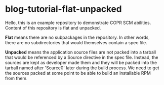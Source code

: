# blog-tutorial-flat-unpacked

Hello, this is an example repository to demonstrate COPR SCM abilities.
Content of this repository is flat and unpacked.

**Flat** means there are no subpackages in the repository. In other words,
there are no subdirectories that would themselves contain a spec file.

**Unpacked** means the application source files are not packed into a tarball
that would be referenced by a Source directive in the spec file. Instead,
the sources are kept as developer made them and they will be packed into
the tarball named after 'Source0' later during the build process. We need
to get the sources packed at some point to be able to build an installable
RPM from them.
